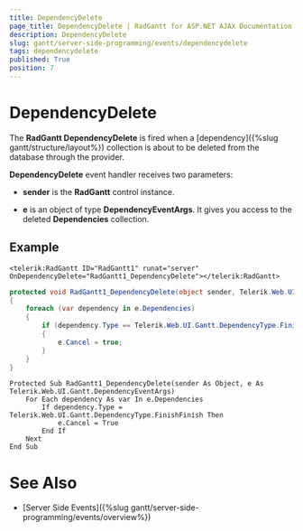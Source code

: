 ```yaml
---
title: DependencyDelete
page_title: DependencyDelete | RadGantt for ASP.NET AJAX Documentation
description: DependencyDelete
slug: gantt/server-side-programming/events/dependencydelete
tags: dependencydelete
published: True
position: 7
---
```


# DependencyDelete


The **RadGantt DependencyDelete** is fired when a [dependency]({%slug gantt/structure/layout%}) collection is about to be deleted from the database through the provider.

**DependencyDelete** event handler receives two parameters:

* **sender** is the **RadGantt** control instance.

* **e** is an object of type **DependencyEventArgs**. It gives you access to the deleted **Dependencies** collection.

## Example

````ASP.NET
<telerik:RadGantt ID="RadGantt1" runat="server" OnDependencyDelete="RadGantt1_DependencyDelete"></telerik:RadGantt>
````

````C#
protected void RadGantt1_DependencyDelete(object sender, Telerik.Web.UI.Gantt.DependencyEventArgs e)
{
    foreach (var dependency in e.Dependencies)
    {
        if (dependency.Type == Telerik.Web.UI.Gantt.DependencyType.FinishFinish)
        {
            e.Cancel = true;
        }
    }
}
````
````VB.NET
Protected Sub RadGantt1_DependencyDelete(sender As Object, e As Telerik.Web.UI.Gantt.DependencyEventArgs)
    For Each dependency As var In e.Dependencies
        If dependency.Type = Telerik.Web.UI.Gantt.DependencyType.FinishFinish Then
            e.Cancel = True
        End If
    Next
End Sub
````


# See Also

 * [Server Side Events]({%slug gantt/server-side-programming/events/overview%})
